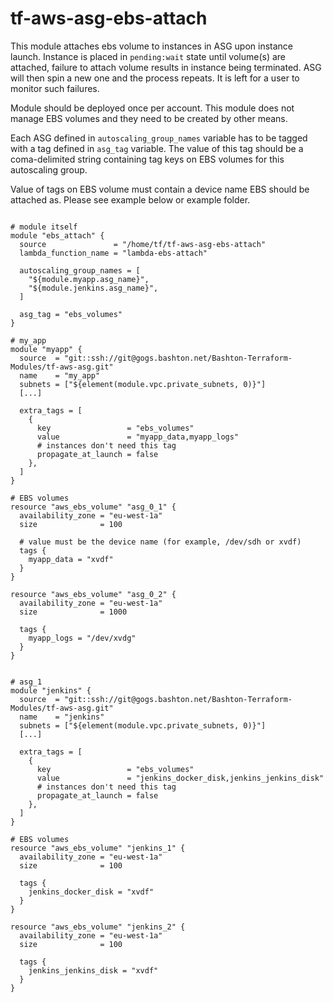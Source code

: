 # tf-aws-asg-ebs-attach


This module attaches ebs volume to instances in ASG upon instance launch.
Instance is placed in `pending:wait` state until volume(s) are attached, failure to attach volume results in instance being terminated. ASG will then spin a new one and the process repeats. It is left for a user to monitor such failures.

Module should be deployed once per account.
This module does not manage EBS volumes and they need to be created by other means.

Each ASG defined in `autoscaling_group_names` variable has to be tagged with a tag defined in `asg_tag` variable. The value of this tag should be a coma-delimited string containing tag keys on EBS volumes for this autoscaling group.

Value of tags on EBS volume must contain a device name EBS should be attached as. Please see example below or example folder.

```hcl

# module itself
module "ebs_attach" {
  source               = "/home/tf/tf-aws-asg-ebs-attach"
  lambda_function_name = "lambda-ebs-attach"

  autoscaling_group_names = [
    "${module.myapp.asg_name}",
    "${module.jenkins.asg_name}",
  ]

  asg_tag = "ebs_volumes"
}

# my_app
module "myapp" {
  source  = "git::ssh://git@gogs.bashton.net/Bashton-Terraform-Modules/tf-aws-asg.git"
  name    = "my_app"
  subnets = ["${element(module.vpc.private_subnets, 0)}"]
  [...]

  extra_tags = [
    {
      key                 = "ebs_volumes"
      value               = "myapp_data,myapp_logs"
      # instances don't need this tag
      propagate_at_launch = false
    },
  ]
}

# EBS volumes
resource "aws_ebs_volume" "asg_0_1" {
  availability_zone = "eu-west-1a"
  size              = 100

  # value must be the device name (for example, /dev/sdh or xvdf)
  tags {
    myapp_data = "xvdf"
  }
}

resource "aws_ebs_volume" "asg_0_2" {
  availability_zone = "eu-west-1a"
  size              = 1000

  tags {
    myapp_logs = "/dev/xvdg"
  }
}


# asg_1
module "jenkins" {
  source  = "git::ssh://git@gogs.bashton.net/Bashton-Terraform-Modules/tf-aws-asg.git"
  name    = "jenkins"
  subnets = ["${element(module.vpc.private_subnets, 0)}"]
  [...]

  extra_tags = [
    {
      key                 = "ebs_volumes"
      value               = "jenkins_docker_disk,jenkins_jenkins_disk"
      # instances don't need this tag
      propagate_at_launch = false
    },
  ]
}

# EBS volumes
resource "aws_ebs_volume" "jenkins_1" {
  availability_zone = "eu-west-1a"
  size              = 100

  tags {
    jenkins_docker_disk = "xvdf"
  }
}

resource "aws_ebs_volume" "jenkins_2" {
  availability_zone = "eu-west-1a"
  size              = 100

  tags {
    jenkins_jenkins_disk = "xvdf"
  }
}

```
